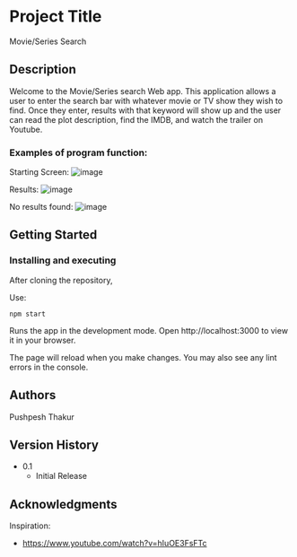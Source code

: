 # Project Title

Movie/Series Search

## Description

Welcome to the Movie/Series search Web app. This application allows a user to enter the search bar with whatever movie or TV show they wish to find. Once they enter, results with that keyword
will show up and the user can read the plot description, find the IMDB, and watch the trailer on Youtube.

### Examples of program function:

Starting Screen: ![image](https://github.com/pthakur11205/movie-search/assets/146504583/47a6f623-8dba-4964-b862-353a28b03f36)

Results: ![image](https://github.com/pthakur11205/movie-search/assets/146504583/d5f800d3-cd79-48ac-97ae-334ab6d04677)

No results found: ![image](https://github.com/pthakur11205/movie-search/assets/146504583/2fd5d3f9-fb46-423a-b8c0-6ad236f4b373)




## Getting Started


### Installing and executing

After cloning the repository, 

Use: 
```
npm start
```

Runs the app in the development mode.
Open http://localhost:3000 to view it in your browser.

The page will reload when you make changes.
You may also see any lint errors in the console.


## Authors

Pushpesh Thakur

## Version History

* 0.1
    * Initial Release


## Acknowledgments

Inspiration: 
* https://www.youtube.com/watch?v=hIuOE3FsFTc
